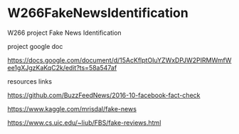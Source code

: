 # W266FakeNewsIdentification
W266 project Fake News Identification

project google doc 

https://docs.google.com/document/d/15AcKflptOIuYZWxDPJW2PIRMWmfWee1gXJgzKaKqC2k/edit?ts=58a547af



resources links

https://github.com/BuzzFeedNews/2016-10-facebook-fact-check

https://www.kaggle.com/mrisdal/fake-news

https://www.cs.uic.edu/~liub/FBS/fake-reviews.html
